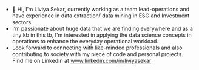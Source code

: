 - 👋 Hi, I’m Liviya Sekar, currently working as a team lead-operations and have experience in data extraction/ data mining in ESG and Investment sectors.
- I’m passionate about huge data that we are finding everywhere and as a tiny kb in this tb, I'm interested in applying the data science concepts in operations to enhance the everyday operational workload.
- Look forward to connecting with like-minded professionals and also contributing to society with my piece of code and personal projects.
Find me on LinkedIn at www.linkedin.com/in/liviyasekar


<!---
liviyas32/liviyas32 is a ✨ special ✨ repository because its `README.md` (this file) appears on your GitHub profile.
You can click the Preview link to take a look at your changes.
--->
